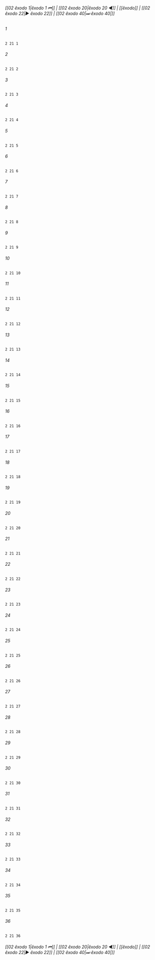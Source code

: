 
###### [[02 êxodo 1|êxodo 1 ⏮]] | [[02 êxodo 20|êxodo 20 ◀]] | [[êxodo]] | [[02 êxodo 22|▶ êxodo 22]] | [[02 êxodo 40|⏭ êxodo 40|]]

###### 1
``` verse
2 21 1 
```
###### 2
``` verse
2 21 2 
```
###### 3
``` verse
2 21 3 
```
###### 4
``` verse
2 21 4 
```
###### 5
``` verse
2 21 5 
```
###### 6
``` verse
2 21 6 
```
###### 7
``` verse
2 21 7 
```
###### 8
``` verse
2 21 8 
```
###### 9
``` verse
2 21 9 
```
###### 10
``` verse
2 21 10 
```
###### 11
``` verse
2 21 11 
```
###### 12
``` verse
2 21 12 
```
###### 13
``` verse
2 21 13 
```
###### 14
``` verse
2 21 14 
```
###### 15
``` verse
2 21 15 
```
###### 16
``` verse
2 21 16 
```
###### 17
``` verse
2 21 17 
```
###### 18
``` verse
2 21 18 
```
###### 19
``` verse
2 21 19 
```
###### 20
``` verse
2 21 20 
```
###### 21
``` verse
2 21 21 
```
###### 22
``` verse
2 21 22 
```
###### 23
``` verse
2 21 23 
```
###### 24
``` verse
2 21 24 
```
###### 25
``` verse
2 21 25 
```
###### 26
``` verse
2 21 26 
```
###### 27
``` verse
2 21 27 
```
###### 28
``` verse
2 21 28 
```
###### 29
``` verse
2 21 29 
```
###### 30
``` verse
2 21 30 
```
###### 31
``` verse
2 21 31 
```
###### 32
``` verse
2 21 32 
```
###### 33
``` verse
2 21 33 
```
###### 34
``` verse
2 21 34 
```
###### 35
``` verse
2 21 35 
```
###### 36
``` verse
2 21 36 
```

###### [[02 êxodo 1|êxodo 1 ⏮]] | [[02 êxodo 20|êxodo 20 ◀]] | [[êxodo]] | [[02 êxodo 22|▶ êxodo 22]] | [[02 êxodo 40|⏭ êxodo 40|]]

